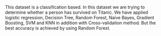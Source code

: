 This dataset is a classification based. In this dataset we are trying to determine whether a person has survived on Titanic.
We have applied logistic regression, Decision Tree, Random Forest, Naive Bayes, Gradient Boosting, SVM and KNN in addition with Cross-validation method.
But the best accuracy is achieved by using Random Forest.
